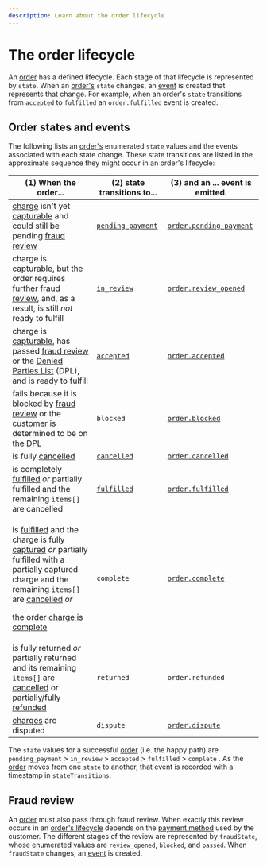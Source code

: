 ```yaml
---
description: Learn about the order lifecycle
---
```


# The order lifecycle

An [order](https://www.digitalriver.com/docs/digital-river-api-reference/#tag/Orders) has a defined lifecycle. Each stage of that lifecycle is represented by `state`. When an [order's](https://www.digitalriver.com/docs/digital-river-api-reference/#tag/Orders) `state` changes, an [event](https://www.digitalriver.com/docs/digital-river-api-reference/#tag/Events) is created that represents that change. For example, when an order's `state` transitions from `accepted` to `fulfilled` an `order.fulfilled` event is created.

## Order states and events

The following lists an [order's](https://www.digitalriver.com/docs/digital-river-api-reference/#tag/Orders) enumerated `state` values and the events associated with each state change. These state transitions are listed in the approximate sequence they might occur in an order's lifecycle:

| (1) When the order...                                                                                                                                                                                                                                                                                                                                                                                                                                                                                                                             | (2) state transitions to...                                                                                    | (3) and an ... event is emitted.                                                                                     |
| ------------------------------------------------------------------------------------------------------------------------------------------------------------------------------------------------------------------------------------------------------------------------------------------------------------------------------------------------------------------------------------------------------------------------------------------------------------------------------------------------------------------------------------------------- | -------------------------------------------------------------------------------------------------------------- | -------------------------------------------------------------------------------------------------------------------- |
| [charge](payment-charges/) isn't yet [capturable](payment-charges/#how-a-charge-is-created) and could still be pending [fraud review](the-order-lifecycle.md#fraud-review)                                                                                                                                                                                                                                                                                                                                                                        | [`pending_payment`](../creating-and-updating-an-order.md#handling-pending-payment-orders)                      | [`order.pending_payment`](../creating-and-updating-an-order.md#the-pending-payment-event)                            |
| charge is capturable, but the order requires further [fraud review](the-order-lifecycle.md#fraud-review), and, as a result, is still _not_ ready to fulfill                                                                                                                                                                                                                                                                                                                                                                                       | [`in_review`](../creating-and-updating-an-order.md#handling-in-review-orders)                                  | [`order.review_opened`](../creating-and-updating-an-order.md#the-fraud-review-failure-event-1)                       |
| charge is [capturable](payment-charges/#captures), has passed [fraud review](the-order-lifecycle.md#fraud-review) or the [Denied Parties List](https://www.cbp.gov/trade/trade-community/programs-outreach/blocked-denied-debarred) (DPL), and is ready to fulfill                                                                                                                                                                                                                                                                                | [`accepted`](../creating-and-updating-an-order.md#handling-accepted-orders)                                    | [`order.accepted`](../creating-and-updating-an-order.md#listening-for-the-order-accepted-event)                      |
| fails because it is blocked by [fraud review](the-order-lifecycle.md#fraud-review) or the customer is determined to be on the [DPL](https://www.cbp.gov/trade/trade-community/programs-outreach/blocked-denied-debarred)                                                                                                                                                                                                                                                                                                                          | `blocked`                                                                                                      | [`order.blocked`](../creating-and-updating-an-order.md#the-fraud-review-failure-event)                               |
| is fully [cancelled](../informing-digital-river-of-a-fulfillment.md#submitting-fulfillment-and-cancellation-requests)                                                                                                                                                                                                                                                                                                                                                                                                                             | [`cancelled`](../creating-and-updating-an-order.md#handling-the-order.cancelled-event)                         | [`order.cancelled`](../creating-and-updating-an-order.md#the-order-cancelled-event)                                  |
| is completely [fulfilled](../informing-digital-river-of-a-fulfillment.md#submitting-fulfillment-and-cancellation-requests) _or_ partially fulfilled and the remaining `items[]` are cancelled                                                                                                                                                                                                                                                                                                                                                     | [`fulfilled`](../informing-digital-river-of-a-fulfillment.md#submitting-fulfillment-and-cancellation-requests) | [`order.fulfilled`](../informing-digital-river-of-a-fulfillment.md#submitting-fulfillment-and-cancellation-requests) |
| <p>is <a href="../informing-digital-river-of-a-fulfillment.md#submitting-fulfillment-and-cancellation-requests">fulfilled</a> and the charge is fully <a href="payment-charges/#captures">captured</a> <em>or</em> partially fulfilled with a partially captured charge and the remaining <code>items[]</code> are <a href="../informing-digital-river-of-a-fulfillment.md#submitting-fulfillment-and-cancellation-requests">cancelled</a> <em>or</em></p><p>the order <a href="payment-charges/#the-charge-lifecycle">charge is complete</a></p> | `complete`                                                                                                     | [`order.complete`](../informing-digital-river-of-a-fulfillment.md#handling-the-order-complete-event)                 |
| is fully returned _or_ partially returned and its remaining `items[]` are [cancelled](../informing-digital-river-of-a-fulfillment.md#partially-cancelling-an-order) or partially/fully [refunded](../returns-and-refunds-1/refunds/issuing-refunds.md)                                                                                                                                                                                                                                                                                            | `returned`                                                                                                     | `order.refunded`                                                                                                     |
| [charges](payment-charges/) are disputed                                                                                                                                                                                                                                                                                                                                                                                                                                                                                                          | `dispute`                                                                                                      | [`order.dispute`](../returns-and-refunds-1/disputes-and-chargebacks.md)                                              |

The `state` values for a successful [order](https://www.digitalriver.com/docs/digital-river-api-reference/#tag/Orders) (i.e. the happy path) are `pending_payment` > `in_review` > `accepted` > `fulfilled` > `complete` . As the [order](the-order-lifecycle.md#order-states-and-events) moves from one `state` to another, that event is recorded with a timestamp in `stateTransitions`.

## Fraud review

An [order](https://www.digitalriver.com/docs/digital-river-api-reference/#tag/Orders) must also pass through fraud review. When exactly this review occurs in an [order's lifecycle](the-order-lifecycle.md#order-states-and-events) depends on the [payment method](../../payments/supported-payment-methods/) used by the customer. The different stages of the review are represented by `fraudState`, whose enumerated values are `review_opened`, `blocked`, and `passed`. When `fraudState` changes, an [event](../events-and-webhooks-1/events-1/) is created.
